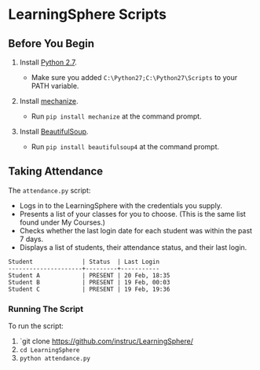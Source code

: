 # LearningSphere Scripts

## Before You Begin

1. Install [Python 2.7](https://www.python.org/downloads/).

	* Make sure you added `C:\Python27;C:\Python27\Scripts` to your PATH
	  variable.
	
2. Install [mechanize](https://pypi.python.org/pypi/mechanize/).

	* Run `pip install mechanize` at the command prompt.

3. Install [BeautifulSoup](http://www.crummy.com/software/BeautifulSoup/).

	* Run `pip install beautifulsoup4` at the command prompt.

## Taking Attendance

The `attendance.py` script:

+ Logs in to the LearningSphere with the credentials you supply.
+ Presents a list of your classes for you to choose. (This is the same 
  list found under My Courses.)
+ Checks whether the last login date for each student was within the past 
  7 days.
+ Displays a list of students, their attendance status, and their last 
  login.

```
Student              | Status  | Last Login
---------------------+---------+-----------
Student A            | PRESENT | 20 Feb, 18:35
Student B            | PRESENT | 19 Feb, 00:03
Student C            | PRESENT | 19 Feb, 19:36
```

### Running The Script

To run the script:

1. `git clone https://github.com/instruc/LearningSphere/
2. `cd LearningSphere`
3. `python attendance.py`

